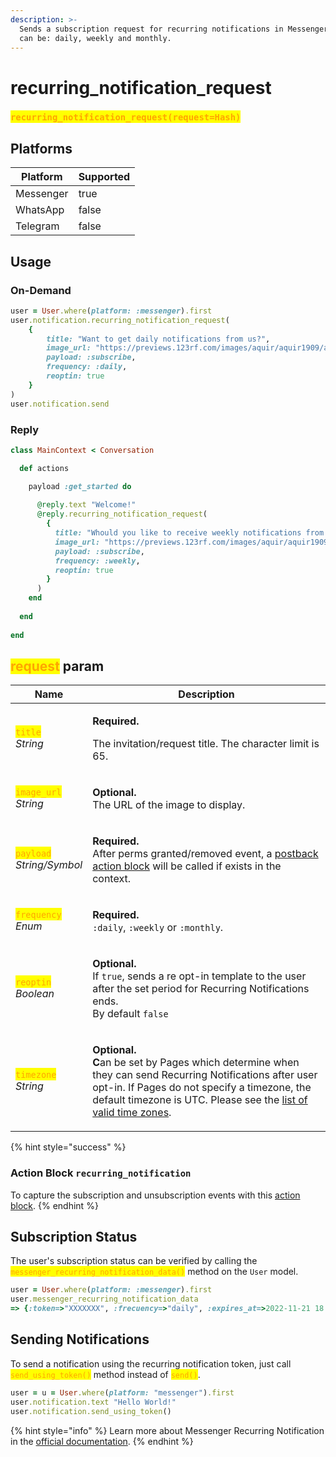 ```yaml
---
description: >-
  Sends a subscription request for recurring notifications in Messenger, which
  can be: daily, weekly and monthly.
---
```


# recurring\_notification\_request

### <mark style="color:orange;">`recurring_notification_request(request=Hash)`</mark>

## **Platforms**

<table><thead><tr><th>Platform</th><th data-type="checkbox">Supported</th></tr></thead><tbody><tr><td>Messenger</td><td>true</td></tr><tr><td>WhatsApp</td><td>false</td></tr><tr><td>Telegram</td><td>false</td></tr></tbody></table>

## Usage

### On-Demand

```ruby
user = User.where(platform: :messenger).first
user.notification.recurring_notification_request(
    {
        title: "Want to get daily notifications from us?",
        image_url: "https://previews.123rf.com/images/aquir/aquir1909/aquir190907932/129839413-bot%C3%B3n-de-suscripci%C3%B3n-suscr%C3%ADbete-letrero-rojo-redondeado-suscribir.jpg?fj=1",
        payload: :subscribe,
        frequency: :daily,
        reoptin: true
    }
)
user.notification.send
```

### Reply

```ruby
class MainContext < Conversation

  def actions

    payload :get_started do
    
      @reply.text "Welcome!"
      @reply.recurring_notification_request(
        {
          title: "Whould you like to receive weekly notifications from us?",
          image_url: "https://previews.123rf.com/images/aquir/aquir1909/aquir190907932/129839413-bot%C3%B3n-de-suscripci%C3%B3n-suscr%C3%ADbete-letrero-rojo-redondeado-suscribir.jpg?fj=1",
          payload: :subscribe,
          frequency: :weekly,
          reoptin: true
        }
      )
    end
    
  end
  
end
```

## <mark style="color:orange;">request</mark> param

| Name                                                                                                                                     | Description                                                                                                                                                                                                                                                                                                                                                                                                                                                                                                                                                                       |
| ---------------------------------------------------------------------------------------------------------------------------------------- | --------------------------------------------------------------------------------------------------------------------------------------------------------------------------------------------------------------------------------------------------------------------------------------------------------------------------------------------------------------------------------------------------------------------------------------------------------------------------------------------------------------------------------------------------------------------------------- |
| <p><mark style="color:orange;"><code>title</code></mark><br><mark style="color:orange;"><code></code></mark><em>String</em></p>          | <p><strong>Required.</strong></p><p>The invitation/request title. The character limit is 65.</p>                                                                                                                                                                                                                                                                                                                                                                                                                                                                                  |
| <p><mark style="color:orange;"><code>image_url</code></mark><br><mark style="color:orange;"><code></code></mark><em>String</em></p>      | <p><strong>Optional.</strong><br>The URL of the image to display.</p>                                                                                                                                                                                                                                                                                                                                                                                                                                                                                                             |
| <p><mark style="color:orange;"><code>payload</code></mark><br><mark style="color:orange;"><code></code></mark><em>String/Symbol</em></p> | <p><strong>Required.</strong><br>After perms granted/removed event, a <a href="../contexts/blocks/postback.md">postback action block</a> will be called if exists in the context.</p>                                                                                                                                                                                                                                                                                                                                                                                             |
| <p><mark style="color:orange;"><code>frequency</code></mark><br><mark style="color:orange;"><code></code></mark><em>Enum</em></p>        | <p><strong>Required.</strong><br><code>:daily</code>, <code>:weekly</code> or <code>:monthly</code>.</p>                                                                                                                                                                                                                                                                                                                                                                                                                                                                          |
| <p><mark style="color:orange;"><code>reoptin</code></mark><br><mark style="color:orange;"><code></code></mark><em>Boolean</em></p>       | <p><strong>Optional.</strong><br>If <code>true</code>, sends a re opt-in template to the user after the set period for Recurring Notifications ends. <br>By default <code>false</code></p>                                                                                                                                                                                                                                                                                                                                                                                        |
| <p><mark style="color:orange;"><code>timezone</code></mark><br><mark style="color:orange;"><code></code></mark><em>String</em></p>       | <p><strong>Optional.</strong><br><strong>C</strong>an be set by Pages which determine when they can send Recurring Notifications after user opt-in. If Pages do not specify a timezone, the default timezone is UTC. Please see the <a href="https://scontent.fvlc4-1.fna.fbcdn.net/v/t39.8562-6/280309067_562342355463455_3557336671492726983_n.pdf?_nc_cat=104&#x26;ccb=1-7&#x26;_nc_sid=ae5e01&#x26;_nc_ohc=W4lxOXzmPHwAX9qE67d&#x26;_nc_ht=scontent.fvlc4-1.fna&#x26;oh=00_AT8JMeFzibi-Vd1bj1SGnkq_iFJ_QpCR4gQLNh1sIobRQg&#x26;oe=62A58452">list of valid time zones</a>.</p> |

{% hint style="success" %}
### Action Block `recurring_notification`

To capture the subscription and unsubscription events with this [action block](../contexts/blocks/recurring\_notification.md).
{% endhint %}

## Subscription Status

The user's subscription status can be verified by calling the <mark style="color:orange;">`messenger_recurring_notification_data()`</mark> method on the `User` model.

```ruby
user = User.where(platform: :messenger).first
user.messenger_recurring_notification_data
=> {:token=>"XXXXXXX", :frecuency=>"daily", :expires_at=>2022-11-21 18:06:31 UTC, :token_status=>"NOT_REFRESHED", :timezone=>"UTC", :status=>:active} 
```

## Sending Notifications

To send a notification using the recurring notification token, just call <mark style="color:orange;">`send_using_token()`</mark> method instead of <mark style="color:orange;">`send()`</mark>.

```ruby
user = u = User.where(platform: "messenger").first
user.notification.text "Hello World!"
user.notification.send_using_token()
```

{% hint style="info" %}
Learn more about Messenger Recurring Notification in the [official documentation](https://developers.facebook.com/docs/messenger-platform/send-messages/recurring-notifications).
{% endhint %}
